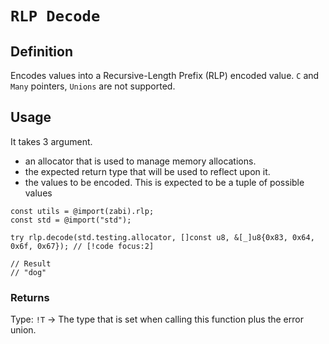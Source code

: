 # `RLP Decode`

## Definition

Encodes values into a Recursive-Length Prefix (RLP) encoded value.
`C` and `Many` pointers, `Unions` are not supported.

## Usage

It takes 3 argument.

- an allocator that is used to manage memory allocations.
- the expected return type that will be used to reflect upon it.
- the values to be encoded. This is expected to be a tuple of possible values

```zig
const utils = @import(zabi).rlp;
const std = @import("std");

try rlp.decode(std.testing.allocator, []const u8, &[_]u8{0x83, 0x64, 0x6f, 0x67}); // [!code focus:2]

// Result
// "dog"
```

### Returns

Type: `!T` -> The type that is set when calling this function plus the error union.
